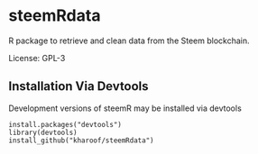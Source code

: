 # steemRdata

R package to retrieve and clean data from the Steem blockchain. 

License: GPL-3

## Installation Via Devtools
Development versions of steemR may be installed via devtools
``` 
install.packages("devtools")
library(devtools)
install_github("kharoof/steemRdata")
```

